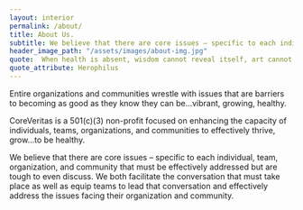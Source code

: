 ```yaml
---
layout: interior
permalink: /about/
title: About Us.
subtitle: We believe that there are core issues – specific to each individual, team, organization, and community that must be effectively addressed but are tough to even discuss.
header_image_path: "/assets/images/about-img.jpg"
quote:  When health is absent, wisdom cannot reveal itself, art cannot manifest, strength cannot fight, wealth becomes useless, and intelligence cannot be applied.
quote_attribute: Herophilus
---
```


Entire organizations and communities wrestle with issues that are barriers to becoming as good as they know they can be…vibrant, growing, healthy.

CoreVeritas is a 501(c)(3) non-profit focused on enhancing the capacity of individuals, teams, organizations, and communities to effectively thrive, grow…to be healthy. 

We believe that there are core issues – specific to each individual, team, organization, and community that must be effectively addressed but are tough to even discuss.  We both facilitate the conversation that must take place as well as equip teams to lead that conversation and effectively address the issues facing their organization and community. 

